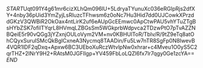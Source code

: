 $START$Uqt091Y4g61mr6cizXLhQm096lU+5LdryaTYunuXc036eRGIpRjs2dfXY+4nby36pUid3YmZyjLsRIuzcTFhwsm6z0oNc7Hu3Hid7dd0UJCowkXPrzddGKzV3QWBiR2OkOax4ntLirK2uf6eAUpGcEEmwc0ApCtwPAU5vhYTuZTgBsHYbZSK7ofiITYqrL8HVmqLZBGsSm5WGkprbWdpvca2TDzwPtO7pTvAZZNBQeiE5r90vQGg3jYZxnjOULoVym2VM+nv0KBHUlToR/Tblv/R/9tZ9eTq8atOhCQyxSuruISMcQkBgICxneA3Nycmq8TAADin/Fu5Lw7nTR8SgFp0N8IwevB4VQR1lDF2qDxq+Apxw6BC3UEboXuRczWtvlpNw0xhrar+c4Mveu1O0yS5C2qrTHZ+2INrY9H2+RAtsM0JGFIlgp+YV459FbLoLQZl6fx7lr7qgy0Ge1zcYA==$END$